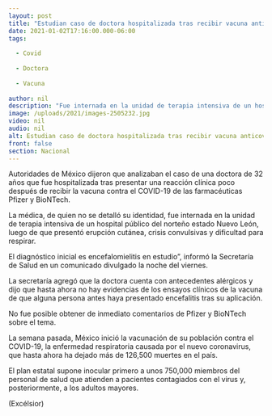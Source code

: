 ```yaml
---
layout: post
title: "Estudian caso de doctora hospitalizada tras recibir vacuna anticovid"
date: 2021-01-02T17:16:00.000-06:00
tags:
  
  - Covid
  
  - Doctora
  
  - Vacuna
  
author: nil
description: "Fue internada en la unidad de terapia intensiva de un hospital público en Nuevo León, luego de que presentó erupción cutánea, crisis convulsivas y dificultad para respirar"
image: /uploads/2021/images-2505232.jpg
video: nil
audio: nil
alt: Estudian caso de doctora hospitalizada tras recibir vacuna anticovid
front: false
section: Nacional
---
```


Autoridades de México dijeron que analizaban el caso de una doctora de 32 años que fue hospitalizada tras presentar una reacción clínica poco después de recibir la vacuna contra el COVID-19 de las farmacéuticas Pfizer y BioNTech.

La médica, de quien no se detalló su identidad, fue internada en la unidad de terapia intensiva de un hospital público del norteño estado Nuevo León, luego de que presentó erupción cutánea, crisis convulsivas y dificultad para respirar.

El diagnóstico inicial es encefalomielitis en estudio”, informó la Secretaría de Salud en un comunicado divulgado la noche del viernes.

La secretaría agregó que la doctora cuenta con antecedentes alérgicos y dijo que hasta ahora no hay evidencias de los ensayos clínicos de la vacuna de que alguna persona antes haya presentado encefalitis tras su aplicación.

No fue posible obtener de inmediato comentarios de Pfizer y BioNTech sobre el tema.

La semana pasada, México inició la vacunación de su población contra el COVID-19, la enfermedad respiratoria causada por el nuevo coronavirus, que hasta ahora ha dejado más de 126,500 muertes en el país.

El plan estatal supone inocular primero a unos 750,000 miembros del personal de salud que atienden a pacientes contagiados con el virus y, posteriormente, a los adultos mayores.

(Excélsior)